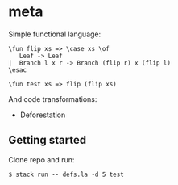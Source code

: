 # meta

Simple functional language:
```
\fun flip xs => \case xs \of
   Leaf -> Leaf
|  Branch l x r -> Branch (flip r) x (flip l)
\esac

\fun test xs => flip (flip xs)
```

And code transformations:
* Deforestation

## Getting started

Clone repo and run:
```
$ stack run -- defs.la -d 5 test
```
